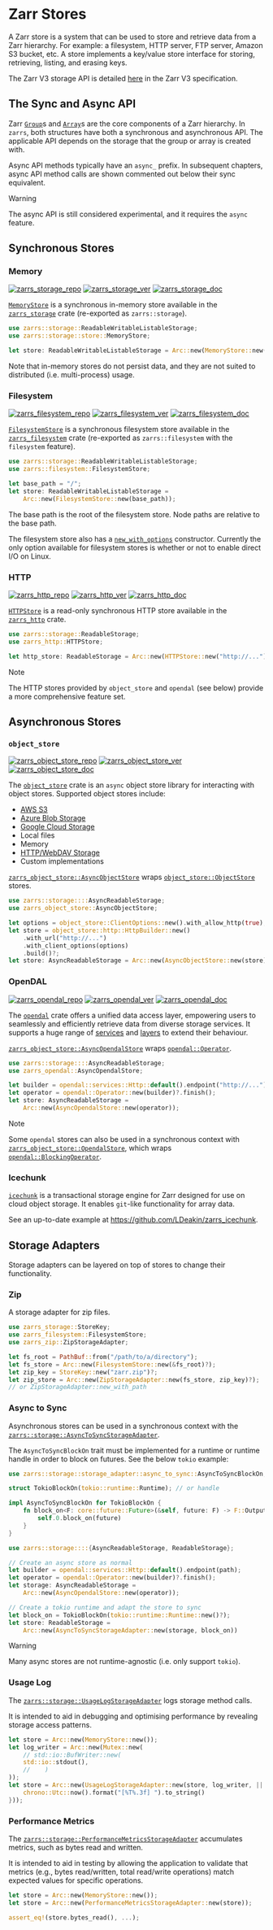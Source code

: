 # Zarr Stores

A Zarr store is a system that can be used to store and retrieve data from a Zarr hierarchy.
For example: a filesystem, HTTP server, FTP server, Amazon S3 bucket, etc.
A store implements a key/value store interface for storing, retrieving, listing, and erasing keys.

The Zarr V3 storage API is detailed [here](https://zarr-specs.readthedocs.io/en/latest/v3/core/v3.0.html#storage) in the Zarr V3 specification.

## The Sync and Async API

Zarr [`Group`](https://docs.rs/zarrs/latest/zarrs/group/struct.Group.html)s and [`Array`](https://docs.rs/zarrs/latest/zarrs/array/struct.Array.html)s are the core components of a Zarr hierarchy.
In `zarrs`, both structures have both a synchronous and asynchronous API.
The applicable API depends on the storage that the group or array is created with.

Async API methods typically have an `async_` prefix.
In subsequent chapters, async API method calls are shown commented out below their sync equivalent.

> [!WARNING]
> The async API is still considered experimental, and it requires the `async` feature.

## Synchronous Stores

### Memory

[![zarrs_storage_repo]](https://github.com/LDeakin/zarrs/tree/main/zarrs_storage) [![zarrs_storage_ver]](https://crates.io/crates/zarrs_storage) [![zarrs_storage_doc]](https://docs.rs/zarrs_storage)

[zarrs_storage_repo]: https://img.shields.io/badge/LDeakin/zarrs/zarrs__storage-GitHub-blue?logo=github
[zarrs_storage_ver]: https://img.shields.io/crates/v/zarrs_storage
[zarrs_storage_doc]: https://docs.rs/zarrs_storage/badge.svg

[`MemoryStore`](https://docs.rs/zarrs_storage/latest/zarrs_storage/store/struct.MemoryStore.html) is a synchronous in-memory store available in the [`zarrs_storage`](https://docs.rs/zarrs_storage/latest/zarrs_storage/) crate (re-exported as `zarrs::storage`).

```rust
use zarrs::storage::ReadableWritableListableStorage;
use zarrs::storage::store::MemoryStore;

let store: ReadableWritableListableStorage = Arc::new(MemoryStore::new());
```

Note that in-memory stores do not persist data, and they are not suited to distributed (i.e. multi-process) usage.

### Filesystem

[![zarrs_filesystem_repo]](https://github.com/LDeakin/zarrs/tree/main/zarrs_filesystem) [![zarrs_filesystem_ver]](https://crates.io/crates/zarrs_filesystem) [![zarrs_filesystem_doc]](https://docs.rs/zarrs_filesystem)

[zarrs_filesystem_repo]: https://img.shields.io/badge/LDeakin/zarrs/zarrs__filesystem-GitHub-blue?logo=github
[zarrs_filesystem_ver]: https://img.shields.io/crates/v/zarrs_filesystem
[zarrs_filesystem_doc]: https://docs.rs/zarrs_filesystem/badge.svg

[`FilesystemStore`](https://docs.rs/zarrs_filesystem/latest/zarrs_filesystem/struct.FilesystemStore.html) is a synchronous filesystem store available in the [`zarrs_filesystem`](https://docs.rs/zarrs_filesystem/latest/zarrs_filesystem/) crate (re-exported as `zarrs::filesystem` with the `filesystem` feature).

```rust
use zarrs::storage::ReadableWritableListableStorage;
use zarrs::filesystem::FilesystemStore;

let base_path = "/";
let store: ReadableWritableListableStorage =
    Arc::new(FilesystemStore::new(base_path));
```

The base path is the root of the filesystem store.
Node paths are relative to the base path.

The filesystem store also has a [`new_with_options`](https://docs.rs/zarrs_filesystem/latest/zarrs_filesystem/struct.FilesystemStore.html#method.new_with_options) constructor.
Currently the only option available for filesystem stores is whether or not to enable direct I/O on Linux.

### HTTP

[![zarrs_http_repo]](https://github.com/LDeakin/zarrs/tree/main/zarrs_http) [![zarrs_http_ver]](https://crates.io/crates/zarrs_http) [![zarrs_http_doc]](https://docs.rs/zarrs_http)

[zarrs_http_repo]: https://img.shields.io/badge/LDeakin/zarrs/zarrs__http-GitHub-blue?logo=github
[zarrs_http_ver]: https://img.shields.io/crates/v/zarrs_http
[zarrs_http_doc]: https://docs.rs/zarrs_http/badge.svg

[`HTTPStore`](https://docs.rs/zarrs_http/latest/zarrs_http/struct.HTTPStore.html) is a read-only synchronous HTTP store available in the [`zarrs_http`](https://docs.rs/zarrs_http/latest/zarrs_http/) crate.

```rust
use zarrs::storage::ReadableStorage;
use zarrs_http::HTTPStore;

let http_store: ReadableStorage = Arc::new(HTTPStore::new("http://...")?);
```

> [!NOTE]
> The HTTP stores provided by `object_store` and `opendal` (see below) provide a more comprehensive feature set.

## Asynchronous Stores

### `object_store`

[![zarrs_object_store_repo]](https://github.com/LDeakin/zarrs/tree/main/zarrs_object_store) [![zarrs_object_store_ver]](https://crates.io/crates/zarrs_object_store) [![zarrs_object_store_doc]](https://docs.rs/zarrs_object_store)

[zarrs_object_store_repo]: https://img.shields.io/badge/LDeakin/zarrs/zarrs__object__store-GitHub-blue?logo=github
[zarrs_object_store_ver]: https://img.shields.io/crates/v/zarrs_object_store
[zarrs_object_store_doc]: https://docs.rs/zarrs_object_store/badge.svg

The [`object_store`](https://crates.io/crates/object_store) crate is an `async` object store library for interacting with object stores.
Supported object stores include:
* [AWS S3](https://aws.amazon.com/s3/)
* [Azure Blob Storage](https://azure.microsoft.com/en-us/services/storage/blobs/)
* [Google Cloud Storage](https://cloud.google.com/storage)
* Local files
* Memory
* [HTTP/WebDAV Storage](https://datatracker.ietf.org/doc/html/rfc2518)
* Custom implementations

[`zarrs_object_store::AsyncObjectStore`](https://docs.rs/zarrs_object_store/latest/zarrs_object_store/struct.AsyncObjectStore.html) wraps [`object_store::ObjectStore`](https://docs.rs/object_store/0.11.0/object_store/trait.ObjectStore.html) stores.

```rust
use zarrs::storage::::AsyncReadableStorage;
use zarrs_object_store::AsyncObjectStore;

let options = object_store::ClientOptions::new().with_allow_http(true);
let store = object_store::http::HttpBuilder::new()
    .with_url("http://...")
    .with_client_options(options)
    .build()?;
let store: AsyncReadableStorage = Arc::new(AsyncObjectStore::new(store));
```

### OpenDAL

[![zarrs_opendal_repo]](https://github.com/LDeakin/zarrs/tree/main/zarrs_opendal) [![zarrs_opendal_ver]](https://crates.io/crates/zarrs_opendal) [![zarrs_opendal_doc]](https://docs.rs/zarrs_opendal)

[zarrs_opendal_repo]: https://img.shields.io/badge/LDeakin/zarrs/zarrs__opendal-GitHub-blue?logo=github
[zarrs_opendal_ver]: https://img.shields.io/crates/v/zarrs_opendal
[zarrs_opendal_doc]: https://docs.rs/zarrs_opendal/badge.svg

The [`opendal`](https://crates.io/crates/opendal) crate offers a unified data access layer, empowering users to seamlessly and efficiently retrieve data from diverse storage services.
It supports a huge range of [services](https://docs.rs/opendal/latest/opendal/services/index.html) and [layers](https://docs.rs/opendal/latest/opendal/layers/index.html) to extend their behaviour.

[`zarrs_object_store::AsyncOpendalStore`](https://docs.rs/zarrs_opendal/latest/zarrs_opendal/struct.AsyncOpendalStore.html) wraps [`opendal::Operator`](https://docs.rs/opendal/0.50.2/opendal/struct.Operator.html).

```rust
use zarrs::storage::::AsyncReadableStorage;
use zarrs_opendal::AsyncOpendalStore;

let builder = opendal::services::Http::default().endpoint("http://...");
let operator = opendal::Operator::new(builder)?.finish();
let store: AsyncReadableStorage =
    Arc::new(AsyncOpendalStore::new(operator));
```

> [!NOTE]
> Some `opendal` stores can also be used in a synchronous context with [`zarrs_object_store::OpendalStore`](https://docs.rs/zarrs_opendal/latest/zarrs_opendal/struct.OpendalStore.html), which wraps [`opendal::BlockingOperator`](https://docs.rs/opendal/0.50.2/opendal/struct.BlockingOperator.html).

### Icechunk

[`icechunk`](https://crates.io/crates/icechunk) is a transactional storage engine for Zarr designed for use on cloud object storage.
It enables `git`-like functionality for array data.

See an up-to-date example at <https://github.com/LDeakin/zarrs_icechunk>.

## Storage Adapters

Storage adapters can be layered on top of stores to change their functionality.

### Zip

A storage adapter for zip files.

```rust
use zarrs_storage::StoreKey;
use zarrs_filesystem::FilesystemStore;
use zarrs_zip::ZipStorageAdapter;

let fs_root = PathBuf::from("/path/to/a/directory");
let fs_store = Arc::new(FilesystemStore::new(&fs_root)?);
let zip_key = StoreKey::new("zarr.zip")?;
let zip_store = Arc::new(ZipStorageAdapter::new(fs_store, zip_key)?);
// or ZipStorageAdapter::new_with_path
```

### Async to Sync

Asynchronous stores can be used in a synchronous context with the [`zarrs::storage::AsyncToSyncStorageAdapter`](https://docs.rs/zarrs_storage/0.2.2/zarrs_storage/storage_adapter/async_to_sync/struct.AsyncToSyncStorageAdapter.html).

The `AsyncToSyncBlockOn` trait must be implemented for a runtime or runtime handle in order to block on futures.
See the below `tokio` example:
```rust
use zarrs::storage::storage_adapter::async_to_sync::AsyncToSyncBlockOn;

struct TokioBlockOn(tokio::runtime::Runtime); // or handle

impl AsyncToSyncBlockOn for TokioBlockOn {
    fn block_on<F: core::future::Future>(&self, future: F) -> F::Output {
        self.0.block_on(future)
    }
}
```

```rust
use zarrs::storage::::{AsyncReadableStorage, ReadableStorage};

// Create an async store as normal
let builder = opendal::services::Http::default().endpoint(path);
let operator = opendal::Operator::new(builder)?.finish();
let storage: AsyncReadableStorage =
    Arc::new(AsyncOpendalStore::new(operator));

// Create a tokio runtime and adapt the store to sync
let block_on = TokioBlockOn(tokio::runtime::Runtime::new()?);
let store: ReadableStorage =
    Arc::new(AsyncToSyncStorageAdapter::new(storage, block_on))
```

> [!WARNING]
> Many async stores are not runtime-agnostic (i.e. only support `tokio`).

### Usage Log

The [`zarrs::storage::UsageLogStorageAdapter`](https://docs.rs/zarrs_storage/0.2.2/zarrs_storage/storage_adapter/usage_log/struct.UsageLogStorageAdapter.html) logs storage method calls.

It is intended to aid in debugging and optimising performance by revealing storage access patterns.

```rust
let store = Arc::new(MemoryStore::new());
let log_writer = Arc::new(Mutex::new(
    // std::io::BufWriter::new(
    std::io::stdout(),
    //    )
));
let store = Arc::new(UsageLogStorageAdapter::new(store, log_writer, || {
    chrono::Utc::now().format("[%T%.3f] ").to_string()
}));
```

### Performance Metrics

The [`zarrs::storage::PerformanceMetricsStorageAdapter`](https://docs.rs/zarrs_storage/0.2.2/zarrs_storage/storage_adapter/performance_metrics/struct.PerformanceMetricsStorageAdapter.html) accumulates metrics, such as bytes read and written.

It is intended to aid in testing by allowing the application to validate that metrics (e.g., bytes read/written, total read/write operations) match expected values for specific operations.

```rust
let store = Arc::new(MemoryStore::new());
let store = Arc::new(PerformanceMetricsStorageAdapter::new(store));

assert_eq!(store.bytes_read(), ...);
```
